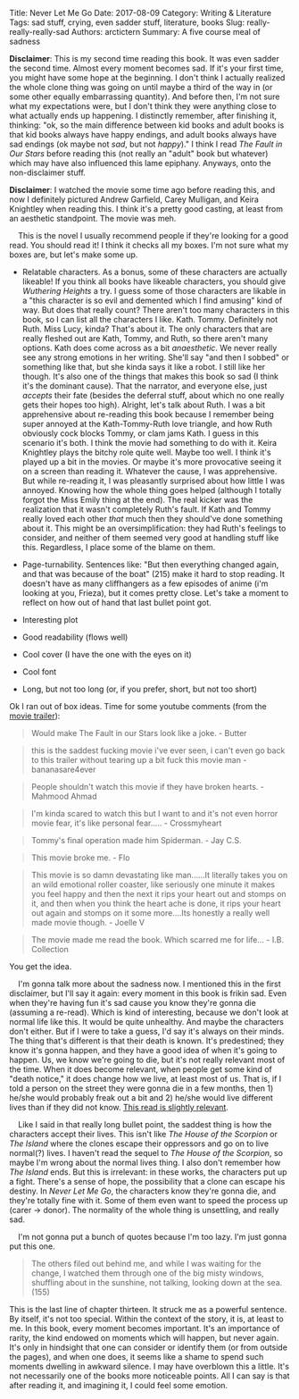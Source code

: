 Title: Never Let Me Go
Date: 2017-08-09
Category: Writing & Literature
Tags: sad stuff, crying, even sadder stuff, literature, books 
Slug: really-really-really-sad
Authors: arctictern
Summary: A five course meal of sadness

**Disclaimer**: This is my second time reading this book. It was even 
sadder the second time. Almost every moment becomes sad. If it's your 
first time, you might have some hope at the beginning. I don't think
I actually realized the whole clone thing was going on until maybe a
third of the way in (or some other equally embarrassing quantity). And
before then, I'm not sure what my expectations were, but I don't think
they were anything close to what actually ends up happening. I distinctly
remember, after finishing it, thinking: "ok, so the main difference 
between kid books and adult books is that kid books always have happy
endings, and adult books always have sad endings (ok maybe not *sad*,
but not *happy*)." I think I read *The Fault in Our Stars* before reading
this (not really an "adult" book but whatever) which may have also
influenced this lame epiphany. Anyways, onto the non-disclaimer stuff.

**Disclaimer**: I watched the movie some time ago before reading this,
and now I definitely pictured Andrew Garfield, Carey Mulligan, and Keira
Knightley when reading this. I think it's a pretty good casting, at least
from an aesthetic standpoint. The movie was meh.

&nbsp;&nbsp;&nbsp;&nbsp;This is the novel I usually recommend people if they're looking for a 
good read. You should read it! I think it checks all my boxes. I'm not sure what my boxes
are, but let's make some up.

* Relatable characters. As a bonus, some of these characters are actually
likeable! If you think all books have likeable characters, you should
give *Wuthering Heights* a try. I guess some of those characters are
likable in a "this character is so evil and demented which I find 
amusing" kind of way. But does that really count? There aren't too
many characters in this book, so I can list all the characters I like.
Kath. Tommy. Definitely not Ruth. Miss Lucy, kinda? That's about it. 
The only characters that are really fleshed out are Kath, Tommy, and 
Ruth, so there aren't many options. Kath does come across as a bit
*anaesthetic*. We never really see any strong emotions in her writing.
She'll say "and then I sobbed" or something like that, but she kinda says
it like a robot. I still like her though. It's also one of the things
that makes this book so sad (I think it's the dominant cause). 
That the narrator, and everyone else,
just *accepts* their fate (besides the deferral stuff, about which 
no one really gets their hopes too high). Alright, let's talk about
Ruth. I was a bit apprehensive about re-reading this book because
I remember being super annoyed at the Kath-Tommy-Ruth love triangle,
and how Ruth obviously cock blocks Tommy, or clam jams Kath. I guess
in this scenario it's both. I think the movie had something to do with
it. Keira Knightley plays the bitchy role quite well. Maybe too well.
I think it's played up a bit in the movies. Or maybe it's more
provocative seeing it on a screen than reading it. Whatever the
cause, I was apprehensive. But while re-reading it, I was pleasantly
surprised about how little I was annoyed. Knowing how the whole 
thing goes helped (although I totally forgot the Miss Emily thing 
at the end). The real kicker was the realization that it wasn't
completely Ruth's fault. If Kath and Tommy really loved each other
*that* much then they should've done something about it. This
might be an oversimplification: they had Ruth's feelings to consider,
and neither of them seemed very good at handling stuff like this. 
Regardless, I place some of the blame on them.

* Page-turnability. Sentences like:
"But then everything changed again, and that was because of the 
boat" (215) make it hard to stop reading. It doesn't have as 
many cliffhangers as a few episodes
of anime (i'm looking at you, Frieza), but it comes pretty close. 
Let's take a moment to reflect on how out of hand that last 
bullet point got. 

* Interesting plot 

* Good readability (flows well)

* Cool cover (I have the one with the eyes on it) 

* Cool font 

* Long, but not too long (or, if you prefer, short, but not too short)

Ok I ran out of box ideas. Time for some youtube comments (from the 
[movie trailer](https://www.youtube.com/watch?v=sXiRZhDEo8A)): 

> Would make The Fault in our Stars look like a joke.﻿ - Butter

> this is the saddest fucking movie i've ever seen, i can't even go back to this trailer without tearing up a bit fuck this movie man﻿ - bananasare4ever

> People shouldn't watch this movie if they have broken hearts.﻿ - Mahmood Ahmad

> I'm kinda scared to watch this but I want to and it's not even horror movie fear, it's like personal fear.....﻿ - Crossmyheart

> Tommy's final operation made him Spiderman.﻿ - Jay C.S.

> This movie broke me.﻿ - Flo

> This movie is so damn devastating like man......It literally takes you on an wild emotional roller coaster, like seriously one minute it makes you feel happy and then the next it rips your heart out and stomps on it, and then when you think the heart ache is done, it rips your heart out again and stomps on it some more....Its honestly a really well made movie though.﻿ - Joelle V

> The movie made me read the book. Which scarred me for life...﻿ - I.B. Collection

You get the idea.

&nbsp;&nbsp;&nbsp;&nbsp;I'm gonna talk more about the sadness now. I mentioned this in the first
disclaimer, but I'll say it again: every moment in this book is frikin sad.
Even when they're having fun it's sad cause you know they're gonna die (assuming
a re-read). Which is kind of interesting, because we don't look at normal life
like this. It would be quite unhealthy. And maybe the characters don't either. 
But if I were to take a guess, I'd say it's always on their minds. The thing
that's different is that their death is known. It's predestined; they know
it's gonna happen, and they have a good idea of when it's going to happen.
Us, we know we're going to die, but it's not really relevant most of the time.
When it does become relevant, when people get some kind of "death notice," it does
change how we live, at least most of us. That is, if I told a person on the street
they were gonna die in a few months, then 1) he/she would probably freak out a bit
and 2) he/she would live different lives than if they did not know. 
[This read is slightly relevant](https://www.nytimes.com/2015/02/19/opinion/oliver-sacks-on-learning-he-has-terminal-cancer.html).

&nbsp;&nbsp;&nbsp;&nbsp;Like I said in that really long bullet point, the 
saddest thing is how the characters accept their lives. This
isn't like *The House of the Scorpion* or *The Island* where the clones
escape their oppressors and go on to live normal(?) lives. I haven't read
the sequel to *The House of the Scorpion*, so maybe I'm wrong about the normal lives
thing. I also don't remember how *The Island* ends. 
But this is irrelevant: in these works, the characters put up a fight. There's
a sense of hope, the possibility that a clone can escape his destiny. In
*Never Let Me Go*, the characters know they're gonna die, and they're totally
fine with it. Some of them even want to speed the process up (carer -> donor).
The normality of the whole thing is unsettling, and really sad.

&nbsp;&nbsp;&nbsp;&nbsp;I'm not gonna put a bunch of quotes because I'm too lazy. I'm just gonna put
this one.

> The others filed out behind me, and while I was waiting for the change, I watched
them through one of the big misty windows, shuffling about in the sunshine, not
talking, looking down at the sea. (155)

This is the last line of chapter thirteen. It struck me as a powerful sentence.
By itself, it's not too special. Within the context of the story, it is, at least
to me. In this book, every moment becomes important. It's an importance of 
rarity, the kind endowed on moments which will happen, but never again. It's only
in hindsight that one can consider or identify them (or from outside the pages),
and when one does, it seems like a shame to spend such moments dwelling in
awkward silence. I may have overblown this a little. It's not necessarily one
of the books more noticeable points. All I can say is that after reading it,
and imagining it, I could feel some emotion.
